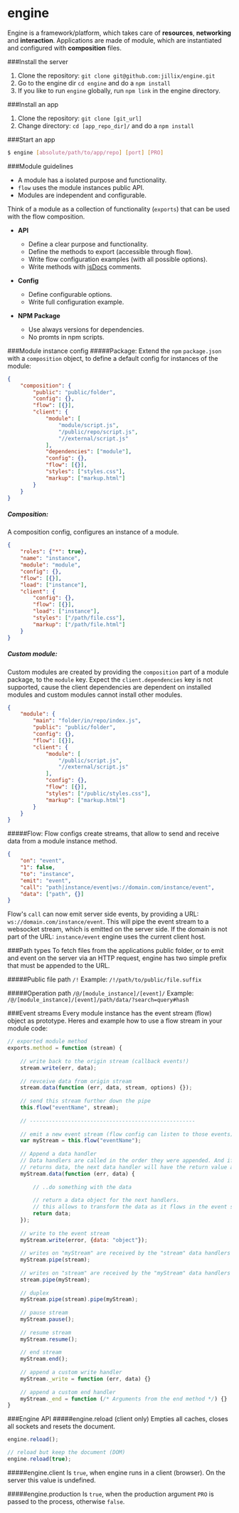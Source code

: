 engine
======

Engine is a framework/platform, which takes care of **resources**, **networking** and **interaction**.
Applications are made of module, which are instantiated and configured with **composition** files.

###Install the server
1. Clone the repository: `git clone git@github.com:jillix/engine.git`
2. Go to the engine dir `cd engine` and do a `npm install`
3. If you like to run `engine` globally, run `npm link` in the engine directory.

###Install an app
1. Clone the repository: `git clone [git_url]`
2. Change directory: `cd [app_repo_dir]/` and do a `npm install`

###Start an app
```sh
$ engine [absolute/path/to/app/repo] [port] [PRO]
```
###Module guidelines
* A module has a isolated purpose and functionality.
* `flow` uses the module instances public API.
* Modules are independent and configurable.

Think of a module as a collection of functionality (`exports`) that can be used with the flow composition.

- **API**
    * Define a clear purpose and functionality.
    * Define the methods to export (accessible through flow).
    * Write flow configuration examples (with all possible options).
    * Write methods with [jsDocs](https://github.com/jsdoc3/jsdoc) comments.

- **Config**
    * Define configurable options.
    * Write full configuration example.

- **NPM Package**
    * Use always versions for dependencies.
    * No promts in npm scripts.

###Module instance config
#####Package:
Extend the `npm` `package.json` with a `composition` object, to define a default config for instances of the module:
```json
{
    "composition": {
        "public": "public/folder",
        "config": {},
        "flow": [{}],
        "client": {
            "module": [
                "module/script.js",
                "/public/repo/script.js",
                "//external/script.js"
            ],
            "dependencies": ["module"],
            "config": {},
            "flow": [{}],
            "styles": ["styles.css"],
            "markup": ["markup.html"]
        }
    }
}
```
##### Composition:
A composition config, configures an instance of a module.
```json
{
    "roles": {"*": true},
    "name": "instance",
    "module": "module",
    "config": {},
    "flow": [{}],
    "load": ["instance"],
    "client": {
        "config": {},
        "flow": [{}],
        "load": ["instance"],
        "styles": ["/path/file.css"],
        "markup": ["/path/file.html"]
    }
}
```
##### Custom module:
Custom modules are created by providing the `composition` part of a module package, to the `module` key.
Expect the `client.dependencies` key is not supported, cause the client dependencies are dependent on installed 
modules and custom modules cannot install other modules.
```json
{
    "module": {
        "main": "folder/in/repo/index.js",
        "public": "public/folder",
        "config": {},
        "flow": [{}],
        "client": {
            "module": [
                "/public/script.js",
                "//external/script.js"
            ],
            "config": {},
            "flow": [{}],
            "styles": ["/public/styles.css"],
            "markup": ["markup.html"]
        }
    }
}
```
#####Flow:
Flow configs create streams, that allow to send and receive data from a module instance method.
```json
{
    "on": "event",
    "1": false,
    "to": "instance",
    "emit": "event",
    "call": "path|instance/event|ws://domain.com/instance/event",
    "data": ["path", {}]
}
```
Flow's `call` can now emit server side events, by providing a URL: `ws://domain.com/instance/event`. This will pipe the event stream to a websocket stream, which is emitted on the server side. If the domain is not part of the URL: `instance/event` engine uses the current client host.

###Path types
To fetch files from the applications public folder, or to emit and event on the server via an HTTP request, engine has two simple prefix that must be appended to the URL.

#####Public file path `/!`
Example: `/!/path/to/public/file.suffix`

#####Operation path `/@/[module_instance]/[event]/`
Example: `/@/[module_instance]/[event]/path/data/?search=query#hash`

###Event streams
Every module instance has the event stream (flow) object as prototype.
Heres and example how to use a flow stream in your module code:
```js
// exported module method
exports.method = function (stream) {
    
    // write back to the origin stream (callback events!)
    stream.write(err, data);
    
    // revceive data from origin stream
    stream.data(function (err, data, stream, options) {});
    
    // send this stream further down the pipe
    this.flow("eventName", stream);
    
    // ----------------------------------------------------
    
    // emit a new event stream (flow config can listen to those events)
    var myStream = this.flow("eventName");
    
    // Append a data handler
    // Data handlers are called in the order they were appended. And if a data handler
    // returns data, the next data handler will have the return value as data argument.
    myStream.data(function (err, data) {
    
        // ..do something with the data
        
        // return a data object for the next handlers.
        // this allows to transform the data as it flows in the event stream.
        return data;
    });
    
    // write to the event stream
    myStream.write(error, {data: "object"});
    
    // writes on "myStream" are received by the "stream" data handlers
    myStream.pipe(stream);
    
    // writes on "stream" are received by the "myStream" data handlers
    stream.pipe(myStream);
    
    // duplex
    myStream.pipe(stream).pipe(myStream);
    
    // pause stream
    myStream.pause();
    
    // resume stream
    myStream.resume();
    
    // end stream
    myStream.end();
    
    // append a custom write handler
    myStream._write = function (err, data) {}
    
    // append a custom end handler
    myStream._end = function (/* Arguments from the end method */) {}
}
```
###Engine API
#####engine.reload (client only)
Empties all caches, closes all sockets and resets the document.
```js
engine.reload();

// reload but keep the document (DOM)
engine.reload(true);
```
#####engine.client
Is `true`, when engine runs in a client (browser). On the server this value is undefined.

#####engine.production
Is `true`, when the production argument `PRO` is passed to the process, otherwise `false`.
